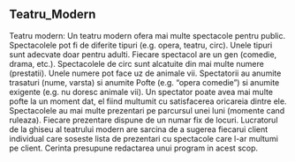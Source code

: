## Teatru_Modern
Teatru modern: Un teatru modern ofera mai multe spectacole pentru public. Spectacolele pot fi de diferite tipuri (e.g. opera, teatru, circ). Unele tipuri sunt adecvate doar pentru adulti. Fiecare spectacol are un gen (comedie, drama, etc.). Spectacolele de circ sunt alcatuite din mai multe numere (prestatii). Unele numere pot face uz de animale vii. Spectatorii au anumite trasaturi (nume, varsta) si anumite Pofte (e.g. “opera comedie”) si anumite exigente (e.g. nu doresc animale vii). Un spectator poate avea mai multe pofte la un moment dat, el fiind multumit cu satisfacerea oricareia dintre ele. Spectacolele au mai multe prezentari pe parcursul unei luni (momente cand ruleaza).  Fiecare prezentare dispune de un numar fix de locuri. Lucratorul de la ghiseu al teatrului modern are sarcina de a sugerea fiecarui client individual care soseste lista de prezentari cu spectacole care l-ar multumi pe client. Cerinta presupune redactarea unui program in acest scop. 
